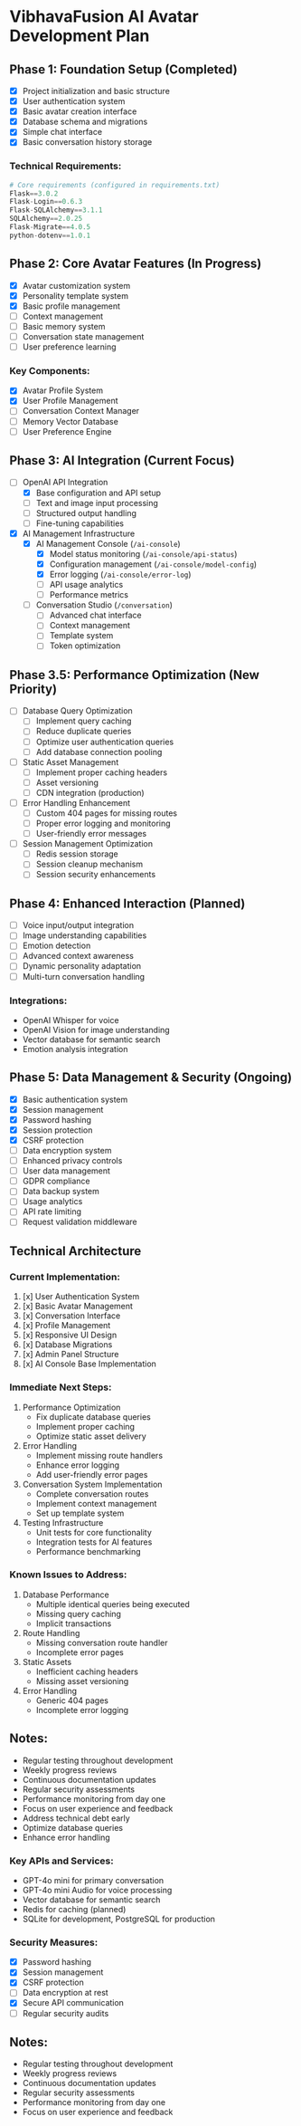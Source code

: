 # VibhavaFusion AI Avatar Development Plan

## Phase 1: Foundation Setup (Completed)
- [x] Project initialization and basic structure
- [x] User authentication system
- [x] Basic avatar creation interface
- [x] Database schema and migrations
- [x] Simple chat interface
- [x] Basic conversation history storage

### Technical Requirements:
```python
# Core requirements (configured in requirements.txt)
Flask==3.0.2
Flask-Login==0.6.3
Flask-SQLAlchemy==3.1.1
SQLAlchemy==2.0.25
Flask-Migrate==4.0.5
python-dotenv==1.0.1
```

## Phase 2: Core Avatar Features (In Progress)
- [x] Avatar customization system
- [x] Personality template system
- [x] Basic profile management
- [ ] Context management
- [ ] Basic memory system
- [ ] Conversation state management
- [ ] User preference learning

### Key Components:
- [x] Avatar Profile System
- [x] User Profile Management
- [ ] Conversation Context Manager
- [ ] Memory Vector Database
- [ ] User Preference Engine

## Phase 3: AI Integration (Current Focus)
- [ ] OpenAI API Integration
  - [x] Base configuration and API setup
  - [ ] Text and image input processing
  - [ ] Structured output handling
  - [ ] Fine-tuning capabilities
- [x] AI Management Infrastructure
  - [x] AI Management Console (`/ai-console`)
    - [x] Model status monitoring (`/ai-console/api-status`)
    - [x] Configuration management (`/ai-console/model-config`)
    - [x] Error logging (`/ai-console/error-log`)
    - [ ] API usage analytics
    - [ ] Performance metrics
  - [ ] Conversation Studio (`/conversation`)
    - [ ] Advanced chat interface
    - [ ] Context management
    - [ ] Template system
    - [ ] Token optimization

## Phase 3.5: Performance Optimization (New Priority)
- [ ] Database Query Optimization
  - [ ] Implement query caching
  - [ ] Reduce duplicate queries
  - [ ] Optimize user authentication queries
  - [ ] Add database connection pooling
- [ ] Static Asset Management
  - [ ] Implement proper caching headers
  - [ ] Asset versioning
  - [ ] CDN integration (production)
- [ ] Error Handling Enhancement
  - [ ] Custom 404 pages for missing routes
  - [ ] Proper error logging and monitoring
  - [ ] User-friendly error messages
- [ ] Session Management Optimization
  - [ ] Redis session storage
  - [ ] Session cleanup mechanism
  - [ ] Session security enhancements

## Phase 4: Enhanced Interaction (Planned)
- [ ] Voice input/output integration
- [ ] Image understanding capabilities
- [ ] Emotion detection
- [ ] Advanced context awareness
- [ ] Dynamic personality adaptation
- [ ] Multi-turn conversation handling

### Integrations:
- OpenAI Whisper for voice
- OpenAI Vision for image understanding
- Vector database for semantic search
- Emotion analysis integration

## Phase 5: Data Management & Security (Ongoing)
- [x] Basic authentication system
- [x] Session management
- [x] Password hashing
- [x] Session protection
- [x] CSRF protection
- [ ] Data encryption system
- [ ] Enhanced privacy controls
- [ ] User data management
- [ ] GDPR compliance
- [ ] Data backup system
- [ ] Usage analytics
- [ ] API rate limiting
- [ ] Request validation middleware

## Technical Architecture

### Current Implementation:
1. [x] User Authentication System
2. [x] Basic Avatar Management
3. [x] Conversation Interface
4. [x] Profile Management
5. [x] Responsive UI Design
6. [x] Database Migrations
7. [x] Admin Panel Structure
8. [x] AI Console Base Implementation

### Immediate Next Steps:
1. Performance Optimization
   - Fix duplicate database queries
   - Implement proper caching
   - Optimize static asset delivery
2. Error Handling
   - Implement missing route handlers
   - Enhance error logging
   - Add user-friendly error pages
3. Conversation System Implementation
   - Complete conversation routes
   - Implement context management
   - Set up template system
4. Testing Infrastructure
   - Unit tests for core functionality
   - Integration tests for AI features
   - Performance benchmarking

### Known Issues to Address:
1. Database Performance
   - Multiple identical queries being executed
   - Missing query caching
   - Implicit transactions
2. Route Handling
   - Missing conversation route handler
   - Incomplete error pages
3. Static Assets
   - Inefficient caching headers
   - Missing asset versioning
4. Error Handling
   - Generic 404 pages
   - Incomplete error logging

## Notes:
- Regular testing throughout development
- Weekly progress reviews
- Continuous documentation updates
- Regular security assessments
- Performance monitoring from day one
- Focus on user experience and feedback
- Address technical debt early
- Optimize database queries
- Enhance error handling

### Key APIs and Services:
- GPT-4o mini for primary conversation
- GPT-4o mini Audio for voice processing
- Vector database for semantic search
- Redis for caching (planned)
- SQLite for development, PostgreSQL for production

### Security Measures:
- [x] Password hashing
- [x] Session management
- [x] CSRF protection
- [ ] Data encryption at rest
- [x] Secure API communication
- [ ] Regular security audits

## Notes:
- Regular testing throughout development
- Weekly progress reviews
- Continuous documentation updates
- Regular security assessments
- Performance monitoring from day one
- Focus on user experience and feedback 